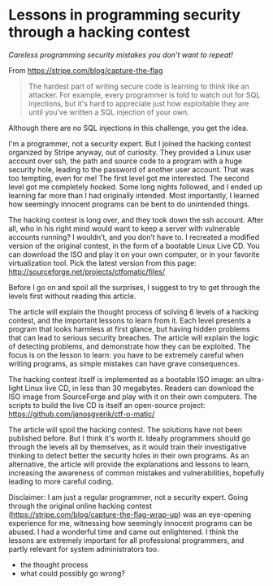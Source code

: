 # Lessons in programming security through a hacking contest

*Careless programming security mistakes you don't want to repeat!*

From https://stripe.com/blog/capture-the-flag

> The hardest part of writing secure code is learning to think like an attacker.
> For example, every programmer is told to watch out for SQL injections,
> but it's hard to appreciate just how exploitable they are until you've written a SQL injection of your own.

Although there are no SQL injections in this challenge, you get the idea.

I'm a programmer, not a security expert.
But I joined the hacking contest organized by Stripe anyway,
out of curiosity.
They provided a Linux user account over ssh,
the path and source code to a program with a huge security hole,
leading to the password of another user account.
That was too tempting, even for me!
The first level got me interested.
The second level got me completely hooked.
Some long nights followed,
and I ended up learning far more than I had originally intended.
Most importantly,
I learned how seemingly innocent programs can be bent to do unintended things.

The hacking contest is long over,
and they took down the ssh account.
After all,
who in his right mind would want to keep a server with vulnerable accounts running?
I wouldn’t,
and you don’t have to.
I recreated a modified version of the original contest,
in the form of a bootable Linux Live CD.
You can download the ISO and play it on your own computer,
or in your favorite virtualization tool.
Pick the latest version from this page:
http://sourceforge.net/projects/ctfomatic/files/

Before I go on and spoil all the surprises,
I suggest to try to get through the levels first without reading
this article.

The article will explain the thought process of solving 6 levels
of a hacking contest, and the important lessons to learn from it.
Each level presents a program that looks harmless at first
glance, but having hidden problems that can lead to serious
security breaches. The article will explain the logic of
detecting problems, and demonstrate how they can be exploited.
The focus is on the lesson to learn: you have to be extremely
careful when writing programs, as simple mistakes can have grave
consequences.

The hacking contest itself is implemented as a bootable ISO
image: an ultra-light Linux live CD, in less than 30 megabytes.
Readers can download the ISO image from SourceForge and play with
it on their own computers. The scripts to build the live CD is
itself an open-source project:
https://github.com/janosgyerik/ctf-o-matic/

The article will spoil the hacking contest. The solutions have
not been published before. But I think it's worth it. Ideally
programmers should go through the levels all by themselves, as it
would train their investigative thinking to detect better the
security holes in their own programs. As an alternative, the
article will provide the explanations and lessons to learn,
increasing the awareness of common mistakes and vulnerabilities,
hopefully leading to more careful coding.

Disclaimer: I am just a regular programmer, not a security
expert. Going through the original online hacking contest
(https://stripe.com/blog/capture-the-flag-wrap-up) was an
eye-opening experience for me, witnessing how seemingly innocent
programs can be abused. I had a wonderful time and came out
enlightened. I think the lessons are extremely important for all
professional programmers, and partly relevant for system
administrators too.

- the thought process
- what could possibly go wrong?
